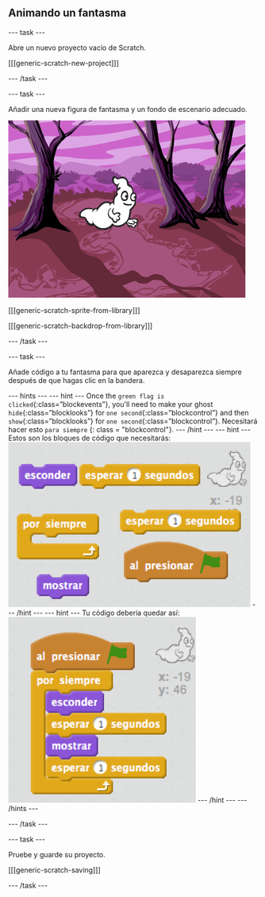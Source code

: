 ## Animando un fantasma

\--- task \---

Abre un nuevo proyecto vacío de Scratch.

[[[generic-scratch-new-project]]]

\--- /task \---

\--- task \---

Añadir una nueva figura de fantasma y un fondo de escenario adecuado.

![screenshot](images/ghost-ghost.png)

[[[generic-scratch-sprite-from-library]]]

[[[generic-scratch-backdrop-from-library]]]

\--- /task \---

\--- task \---

Añade código a tu fantasma para que aparezca y desaparezca siempre después de que hagas clic en la bandera.

\--- hints \--- \--- hint \--- Once the `green flag is clicked`{:class=”blockevents”}, you'll need to make your ghost `hide`{:class=”blocklooks”} for `one second`{:class=”blockcontrol”} and then `show`{:class=”blocklooks”} for `one second`{:class=”blockcontrol”}. Necesitará hacer esto ` para siempre ` {: class = "blockcontrol"}. \--- /hint \--- \--- hint \--- Estos son los bloques de código que necesitarás: ![screenshot](images/ghost-appear-blocks.png) \--- /hint \--- \--- hint \--- Tu código debería quedar así: ![screenshot](images/ghost-appear-code.png) \--- /hint \--- \--- /hints \---

\--- /task \---

\--- task \---

Pruebe y guarde su proyecto.

[[[generic-scratch-saving]]]

\--- /task \---
